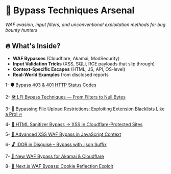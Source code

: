 # 🚧 Bypass Techniques Arsenal
*WAF evasion, input filters, and unconventional exploitation methods for bug bounty hunters*

## 🔥 What's Inside?
- **WAF Bypasses** (Cloudflare, Akamai, ModSecurity)
- **Input Validation Tricks** (XSS, SQLi, RCE payloads that slip through)
- **Context-Specific Escapes** (HTML, JS, API, OS-level)
- **Real-World Examples** from disclosed reports

1- [🛡 Bypass 403 & 401 HTTP Status Codes](https://github.com/cybersecplayground/bugbounty-Tips-and-Tricks/blob/main/Bypass/Bypass%20403%20%26%20401%20HTTP%20Status%20Codes.md)

2- [🛠 LFI Bypass Techniques — From Filters to Null Bytes](https://github.com/cybersecplayground/bugbounty-Tips-and-Tricks/blob/main/Bypass/LFI%20Bypass%20Techniques.md)

3- [🚀 Bypassing File Upload Restrictions: Exploiting Extension Blacklists Like a Pro! 🔥](https://github.com/cybersecplayground/bugbounty-Tips-and-Tricks/blob/main/Bypass/Bypassing%20File%20Upload%20Restrictions.md)

4- [🚨 HTML Sanitizer Bypass → XSS in Cloudflare-Protected Sites](https://github.com/cybersecplayground/bugbounty-Tips-and-Tricks/blob/main/Bypass/HTML_Sanitizer_Bypass.md)

5- [🚨 Advanced XSS WAF Bypass in JavaScript Context](https://github.com/cybersecplayground/bugbounty-Tips-and-Tricks/blob/main/Bypass/Advanced_XSS_WAF_Bypass_in_JavaScript%20_Context.md)

6- [🔓 IDOR in Disguise – Bypass with .json Suffix](https://github.com/cybersecplayground/bugbounty-Tips-and-Tricks/blob/main/Bypass/idor_json_bypass.md)

7- [🚨 New WAF Bypass for Akamai & Cloudflare](https://github.com/cybersecplayground/bugbounty-Tips-and-Tricks/blob/main/Bypass/Waf-Bypass-Akamai-Cloudflare.md)

8- [🚀 Next.js WAF Bypass: Cookie Reflection Exploit](https://github.com/cybersecplayground/bugbounty-Tips-and-Tricks/blob/main/Bypass/Next.js%20WAF%20Bypass.md)
